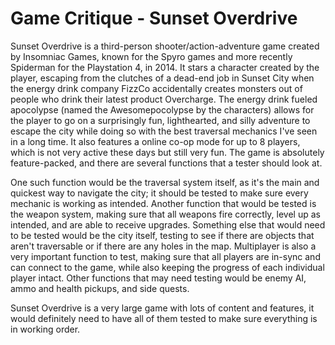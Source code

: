 # Game Critique - Sunset Overdrive

Sunset Overdrive is a third-person shooter/action-adventure game created by Insomniac Games, known for the Spyro games and more recently Spiderman for the Playstation 4, in 2014. It stars a character created by the player, escaping from the clutches of a dead-end job in Sunset City when the energy drink company FizzCo accidentally creates monsters out of people who drink their latest product Overcharge. The energy drink fueled apocolypse (named the Awesomepocolypse by the characters) allows for the player to go on a surprisingly fun, lighthearted, and silly adventure to escape the city while doing so with the best traversal mechanics I've seen in a long time. It also features a online co-op mode for up to 8 players, which is not very active these days but still very fun. The game is absolutely feature-packed, and there are several functions that a tester should look at.

One such function would be the traversal system itself, as it's the main and quickest way to navigate the city; it should be tested to make sure every mechanic is working as intended. Another function that would be tested is the weapon system, making sure that all weapons fire correctly, level up as intended, and are able to receive upgrades. Something else that would need to be tested would be the city itself, testing to see if there are objects that aren't traversable or if there are any holes in the map. Multiplayer is also a very important function to test, making sure that all players are in-sync and can connect to the game, while also keeping the progress of each individual player intact. Other functions that may need testing would be enemy AI, ammo and health pickups, and side quests.

Sunset Overdrive is a very large game with lots of content and features, it would definitely need to have all of them tested to make sure everything is in working order.
